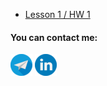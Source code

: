 + [Lesson 1 / HW 1](https://github.com/Mybono/java_lvl_1/blob/main/lesson1.java)



#### You can contact me:
[![telegram][logotelegram]][telegram]
[![linkedin][logolinkedin]][linkedin]


[telegram]: https://t.me/Benagraph
[logotelegram]: https://github.com/Mybono/Mybono/blob/main/assets/telegran%2035%20px.png
[linkedin]: http://linkedin.com/def-say-hello
[logolinkedin]: https://github.com/Mybono/Mybono/blob/main/assets/linedin%2035px.png
[linkedin]: https://github.com/Mybono/Mybono/blob/main/assets/linkedin.png
